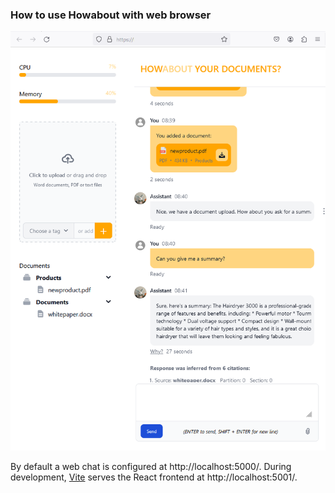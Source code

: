 ### How to use Howabout with web browser

![Browser window showing chat](doc/images/howabout-chat.png)

By default a web chat is configured at http://localhost:5000/. During development, [Vite](https://vitejs.dev/) serves the React frontend at http://localhost:5001/.